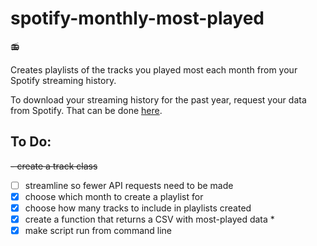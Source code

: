 # spotify-monthly-most-played
:radio:

Creates playlists of the tracks you played most each month from your Spotify streaming history.

To download your streaming history for the past year, request your data from Spotify.
That can be done [here](https://www.spotify.com/uk/account/privacy/).

## To Do:
~~- create a track class~~
- [ ] streamline so fewer API requests need to be made
- [x] choose which month to create a playlist for
- [x] choose how many tracks to include in playlists created
- [x] create a function that returns a CSV with most-played data *
- [x] make script run from command line
